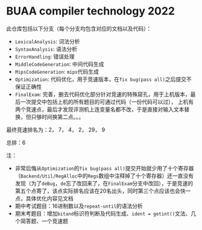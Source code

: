 # BUAA compiler technology 2022
此仓库包括以下分支（每个分支均包含对应的文档以及代码）：
* ``LexicalAnalysis``: 词法分析
* ``SyntaxAnalysis``: 语法分析
* ``ErrorHandling``: 错误处理
* ``MiddleCodeGeneration``: 中间代码生成
* ``MipsCodeGeneration``: ``mips``代码生成
* ``Optimization``: 代码优化，用于竞速版本，在``fix bug(pass all)``之后提交不保证正确性
* ``FinalExam``: 完善，删去代码优化部分针对竞速的特殊窥孔，用于上机版本，最后一次提交中包括上机的所有题目的可通过代码（一份代码可以过），
上机有两个竞速点，最后才发现评测机上连变量名都不改，于是直接对输入文本替换，但只够时间换第二点。。。

最终竞速排名为：2， 7， 4， 2， 29， 9

总排：6

注：
* 非常后悔从``Optimization``的``fix bug(pass all)``提交开始就少用了十个寄存器（``Backend/Util/RegAlloc``中的``Regs``数组中注释掉了十个寄存器）还一直没有发现（为了``deBug``，``de``忘了改回来了，在``FinalExam``分支中改回），于是竞速的第五个点寄了，该点实际排名应该在20名出头，同时第三个点应该也会快一点，具体优化内容见文档
* 期中考试题目：16进制数以及``repeat-until``的语法分析
* 期末考题目：增加``bitand``标识符判断及代码生成、``ident = getint()``文法、几个简答题、一个竞速题
